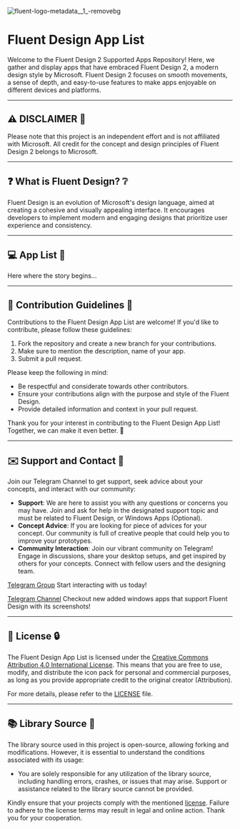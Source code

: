 ![fluent-logo-metadata__1_-removebg](https://github.com/metloub/fluentdesign/assets/136902300/c2ab7719-c491-4a5a-b655-8d26d9e305e0)


# Fluent Design App List
Welcome to the Fluent Design 2 Supported Apps Repository! Here, we gather and display apps that have embraced Fluent Design 2, a modern design style by Microsoft. Fluent Design 2 focuses on smooth movements, a sense of depth, and easy-to-use features to make apps enjoyable on different devices and platforms.

----

## ⚠️ DISCLAIMER 🚨

Please note that this project is an independent effort and is not affiliated with Microsoft. All credit for the concept and design principles of Fluent Design 2 belongs to Microsoft.

----

## ❓ What is Fluent Design? ❔

Fluent Design is an evolution of Microsoft's design language, aimed at creating a cohesive and visually appealing interface. It encourages developers to implement modern and engaging designs that prioritize user experience and consistency.

----

## 💻 App List 📂

Here where the story begins...

----

## 🤝 Contribution Guidelines 🔧

Contributions to the Fluent Design App List are welcome! If you'd like to contribute, please follow these guidelines:

1. Fork the repository and create a new branch for your contributions.
2. Make sure to mention the description, name of your app.
3. Submit a pull request.

Please keep the following in mind:

- Be respectful and considerate towards other contributors.
- Ensure your contributions align with the purpose and style of the Fluent Design.
- Provide detailed information and context in your pull request.

Thank you for your interest in contributing to the Fluent Design App List! Together, we can make it even better. 🎉

----

## ✉️ Support and Contact 🤝

Join our Telegram Channel to get support, seek advice about your concepts, and interact with our community:

- **Support**: We are here to assist you with any questions or concerns you may have. Join and ask for help in the designated support topic and must be related to Fluent Design, or Windows Apps (Optional).
- **Concept Advice**: If you are looking for piece of advices for your concept. Our community is full of creative people that could help you to improve your prototypes.
- **Community Interaction**: Join our vibrant community on Telegram! Engage in discussions, share your desktop setups, and get inspired by others for your concepts. Connect with fellow users and the designing team.

[Telegram Group](https://t.me/fluentdesign_group) Start interacting with us today!

[Telegram Channel](https://t.me/fluentdesign) Checkout new added windows apps that support Fluent Design with its screenshots!

----

## 📄 License 🔒

The Fluent Design App List is licensed under the [Creative Commons Attribution 4.0 International License](https://creativecommons.org/licenses/by/4.0/legalcode). This means that you are free to use, modify, and distribute the icon pack for personal and commercial purposes, as long as you provide appropriate credit to the original creator (Attribution).

For more details, please refer to the [LICENSE](https://creativecommons.org/licenses/by/4.0/legalcode) file.

----

## 📚 Library Source 🔧

The library source used in this project is open-source, allowing forking and modifications. However, it is essential to understand the conditions associated with its usage:

- You are solely responsible for any utilization of the library source, including handling errors, crashes, or issues that may arise. Support or assistance related to the library source cannot be provided.

Kindly ensure that your projects comply with the mentioned [license](https://github.com/metloub/fluentdesign/tree/main/README.md#-license-). Failure to adhere to the license terms may result in legal and online action. Thank you for your cooperation.

